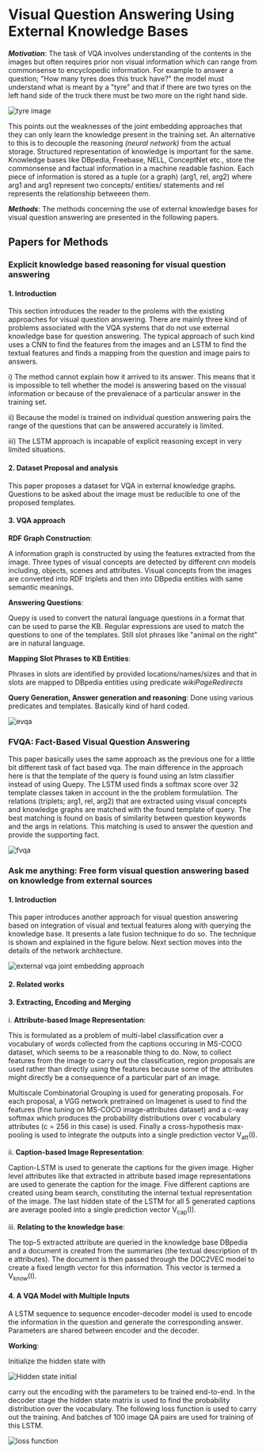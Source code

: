 # Visual Question Answering Using External Knowledge Bases

*__Motivation__*: The task of VQA involves understanding of the contents in the images but often requires prior non visual information which can range from commonsense to encyclopedic information. For example to answer a question; "How many tyres does this truck have?" the model must understand what is meant by a "tyre" and that if there are two tyres on the left hand side of the truck there must be two more on the right hand side.

![tyre image](images/truck.jpg?raw=true)

This points out the weaknesses of the joint embedding approaches that they can only learn the knowledge present in the training set. An alternative to this is to decouple the reasoning _(neural network)_ from the actual storage. Structured representation of knowledge is important for the same. Knowledge bases like DBpedia, Freebase, NELL, ConceptNet etc., store the commonsense and factual information in a machine readable fashion. Each piece of information is stored as a tuple (or a graph) (arg1, rel, arg2) where arg1 and arg1 represent two concepts/ entities/ statements and rel represents the relationship betweeen them.

*__Methods__*: The methods concerning the use of external knowledge bases for visual question answering are presented in the following papers.

## Papers for Methods

### Explicit knowledge based reasoning for visual question answering

#### 1. Introduction

This section introduces the reader to the prolems with the existing approaches for visual question answering. There are mainly three kind of problems associated with the VQA systems that do not use external knowledge base for question answering. The typical approach of such kind uses a CNN to find the features from the images and an LSTM to find the textual features and finds a mapping from the question and image pairs to answers.

i) The method cannot explain how it arrived to its answer. This means that it is impossible to tell whether the model is answering based on the vissual information or because of the prevalenace of a particular answer in the training set.

ii) Because the model is trained on individual question answering pairs the range of the questions that can be answered accurately is limited.

iii) The LSTM approach is incapable of explicit reasoning except in very limited situations.

#### 2. Dataset Proposal and analysis

This paper proposes a dataset for VQA in external knowledge graphs. Questions to be asked about the image must be reducible to one of the proposed templates.

#### 3. VQA approach

__RDF Graph Construction__:

A information graph is constructed by using the features extracted from the image. Three types of visual concepts are detected by different cnn models including, objects, scenes and attributes. Visual concepts from the images are converted into RDF triplets and then into DBpedia entities with same semantic meanings.

__Answering Questions__: 

Quepy is used to convert the natural language questions in a format that can be used to parse the KB. Regular expressions are used to match the questions to one of the templates. Still slot phrases like "animal on the right" are in natural language.

__Mapping Slot Phrases to KB Entities__:

Phrases in slots *<obj>* are identified by provided locations/names/sizes and that in slots *<concept>* are mapped to DBpedia entities using predicate *wikiPageRedirects*

__Query Generation, Answer generation and reasoning__: Done using various predicates and templates. Basically kind of hard coded.

![evqa](images/evqa.png?raw=true)

### FVQA: Fact-Based Visual Question Answering

This paper basically uses the same approach as the previous one for a little bit different task of fact based vqa. The main difference in the approach here is that the template of the query is found using an lstm classifier instead of using Quepy. The LSTM used finds a softmax score over 32 template classes taken in account in the the problem formulatiion. The relations (triplets; arg1, rel, arg2) that are extracted using visual concepts and knowledge graphs are matched with the found template of query. The best matching is found on basis of similarity between question keywords and the args in relations. This matching is used to answer the question and provide the supporting fact.

![fvqa](images/fvqa.png?raw=true)


### Ask me anything: Free form visual question answering based on knowledge from external sources

#### 1. Introduction

This paper introduces another approach for visual question answering based on integration of visual and textual features along with querying the knowledge base. It presents a late fusion technique to do so. The technique is shown and explained in the figure below. Next section moves into the details of the network architecture.

![external vqa joint embedding approach](images/vqaext.png?raw=true)

#### 2. Related works

#### 3. Extracting, Encoding and Merging

i. __Attribute-based Image Representation__:
	
This is formulated as a problem of multi-label classification over a vocabulary of words collected from the captions occuring in MS-COCO dataset, which seems to be a reasonable thing to do. Now, to collect features from the image to carry out the classification, region proposals are used rather than directly using the features because some of the attributes might directly be a consequence of a particular part of an image.

Multiscale Combinatorial Grouping is used for generating proposals. For each proposal, a VGG network pretrained on Imagenet is used to find the features (fine tuning on MS-COCO image-attributes dataset) and a c-way softmax which produces the probability distributions over c vocabulary attributes (c = 256 in this case) is used. Finally a cross-hypothesis max-pooling is used to integrate the outputs into a single prediction vector V<sub>att</sub>(I).

ii. __Caption-based Image Representation__:

Caption-LSTM is used to generate the captions for the given image. Higher level attributes like that extracted in attribute based image representations are used to generate the caption for the image. Five different captions are created using beam search, constituting the internal textual representation of the image. The last hidden state of the LSTM for all 5 generated captions are average pooled into a single prediction vector V<sub>cap</sub>(I).

iii. __Relating to the knowledge base__:

The top-5 extracted attribute are queried in the knowledge base DBpedia and a document is created from the summaries (the textual description of th e attributes). The document is then passed through the DOC2VEC model to create a fixed length vector for this information. This vector is termed a V<sub>know</sub>(I).

#### 4. A VQA Model with Multiple Inputs

A LSTM sequence to sequence encoder-decoder model is used to encode the information in the question and generate the corresponding answer. Parameters are shared between encoder and the decoder.

__Working__: 

Initialize the hidden state with 

![Hidden state initial](images/vqaeqn.png?raw=true)

carry out the encoding with the parameters to be trained end-to-end. In the decoder stage the hidden state matrix is used to find the probability distribution over the vocabulary. The following loss function is used to carry out the training. And batches of 100 image QA pairs are used for training of this LSTM.

![loss function](images/vqaloss.png?raw=true)

